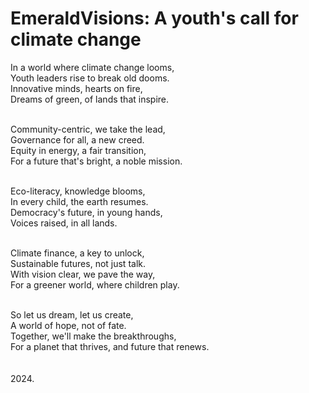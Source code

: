 # EmeraldVisions: A youth's call for climate change
In a world where climate change looms,
<br> Youth leaders rise to break old dooms.
<br> Innovative minds, hearts on fire,
<br> Dreams of green, of lands that inspire.

<br> Community-centric, we take the lead,
<br> Governance for all, a new creed.
<br> Equity in energy, a fair transition,
<br> For a future that's bright, a noble mission.

<br> Eco-literacy, knowledge blooms,
<br> In every child, the earth resumes.
<br> Democracy's future, in young hands,
<br> Voices raised, in all lands.

<br> Climate finance, a key to unlock,
<br> Sustainable futures, not just talk.
<br> With vision clear, we pave the way,
<br> For a greener world, where children play.
 
<br> So let us dream, let us create,
<br> A world of hope, not of fate.
<br> Together, we'll make the breakthroughs,
<br> For a planet that thrives, and future that renews.
<br><br><br> 2024.
